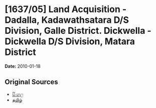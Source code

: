 # [1637/05] Land Acquisition - Dadalla, Kadawathsatara D/S Division, Galle District. Dickwella - Dickwella D/S Division, Matara District

**Date:** 2010-01-18

## Original Sources

- [සිංහල](https://documents.gov.lk/view/extra-gazettes/2010/1/1637-05_S.pdf)
- [தமிழ்](https://documents.gov.lk/view/extra-gazettes/2010/1/1637-05_T.pdf)
